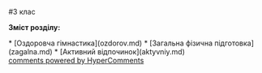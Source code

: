<div id="hypercomments_widget" class="js-hypercomments-widget invisible"></div>

#3 клас

<p><b>Зміст розділу:</b></p>
  * [Оздоровча гімнастика](ozdorov.md)
  * [Загальна фізична підготовка](zagalna.md)
  * [Активний відпочинок](aktyvniy.md)


<div class="js-hypercomments-container">
<a href="http://hypercomments.com" class="hc-link" title="comments widget">comments powered by HyperComments</a>
</div>